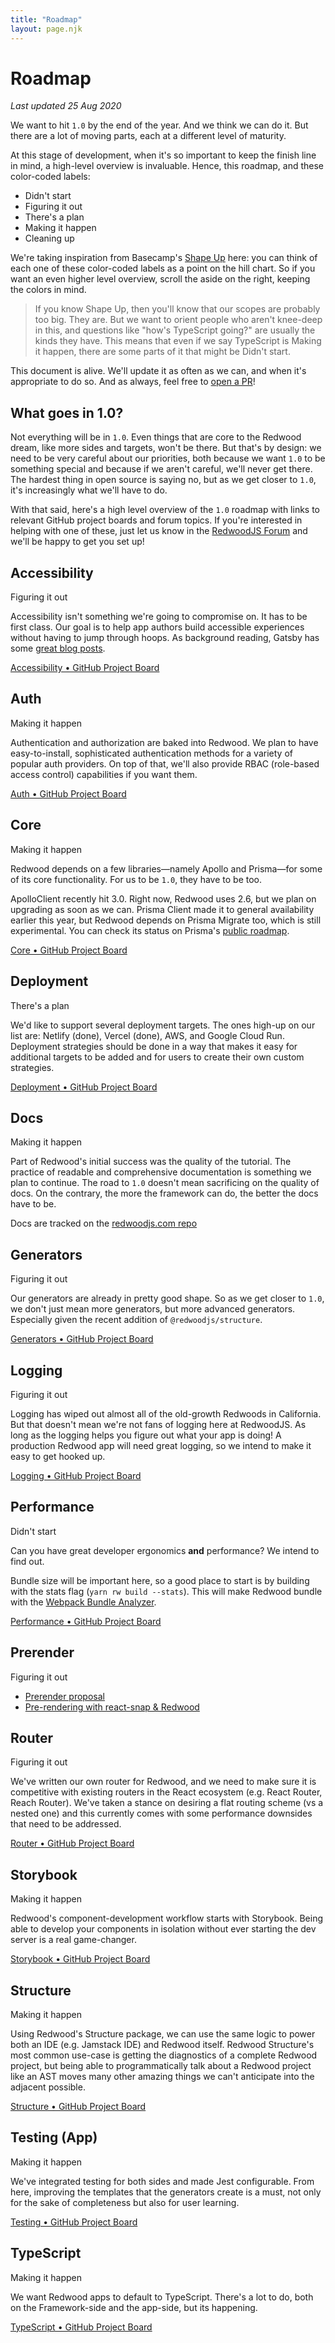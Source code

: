 ```yaml
---
title: "Roadmap"
layout: page.njk
---
```

# Roadmap

_Last updated 25 Aug 2020_

We want to hit `1.0` by the end of the year. And we think we can do it. But there are a lot of moving parts, each at a different level of maturity.

At this stage of development, when it's so important to keep the finish line in mind, a high-level overview is invaluable. Hence, this roadmap, and these color-coded labels:

- <span id="status-0" class="font-mono">Didn't start</span>
- <span id="status-1" class="font-mono">Figuring it out</span>
- <span id="status-2" class="font-mono">There's a plan</span>
- <span id="status-3" class="font-mono">Making it happen</span>
- <span id="status-4" class="font-mono">Cleaning up</span>

We're taking inspiration from Basecamp's [Shape Up](https://basecamp.com/shapeup/3.4-chapter-12#work-is-like-a-hill) here: you can think of each one of these color-coded labels as a point on the hill chart. So if you want an even higher level overview, scroll the aside on the right, keeping the colors in mind.

> If you know Shape Up, then you'll know that our scopes are probably too big. They are. But we want to orient people who aren't knee-deep in this, and questions like "how's TypeScript going?" are usually the kinds they have. This means that even if we say TypeScript is <span id="status-3" class="font-mono">Making it happen</span>, there are some parts of it that might be <span id="status-0" class="font-mono">Didn't start</span>.

This document is alive. We'll update it as often as we can, and when it's appropriate to do so. And as always, feel free to [open a PR](https://github.com/redwoodjs/redwood/blob/main/CONTRIBUTING.md)!

## What goes in 1.0?

Not everything will be in `1.0`. Even things that are core to the Redwood dream, like more sides and targets, won't be there. But that's by design: we need to be very careful about our priorities, both because we want `1.0` to be something special and because if we aren't careful, we'll never get there. The hardest thing in open source is saying no, but as we get closer to `1.0`, it's increasingly what we'll have to do.

With that said, here's a high level overview of the `1.0` roadmap with links to relevant GitHub project boards and forum topics. If you're interested in helping with one of these, just let us know in the [RedwoodJS Forum](https://community.redwoodjs.com/) and we'll be happy to get you set up!

## Accessibility

<span id="status-1" class="font-mono">Figuring it out</span>

Accessibility isn't something we're going to compromise on. It has to be first class. Our goal is to help app authors build accessible experiences without having to jump through hoops. As background reading, Gatsby has some [great blog posts](https://www.gatsbyjs.org/blog/2020-02-10-accessible-client-side-routing-improvements/).

[Accessibility • GitHub Project Board](https://github.com/redwoodjs/redwood/projects/5)

## Auth

<span id="status-3" class="font-mono">Making it happen</span>

Authentication and authorization are baked into Redwood. We plan to have easy-to-install, sophisticated authentication methods for a variety of popular auth providers. On top of that, we'll also provide RBAC (role-based access control) capabilities if you want them.

[Auth • GitHub Project Board](https://github.com/redwoodjs/redwood/projects/6)

## Core

<span id="status-3" class="font-mono">Making it happen</span>

Redwood depends on a few libraries&mdash;namely Apollo and Prisma&mdash;for some of its core functionality. For us to be `1.0`, they have to be too. 

ApolloClient recently hit 3.0. Right now, Redwood uses 2.6, but we plan on upgrading as soon as we can. Prisma Client made it to general availability earlier this year, but Redwood depends on Prisma Migrate too, which is still experimental. You can check its status on Prisma's [public roadmap](https://www.notion.so/Prisma-public-roadmap-50766227b779464ab98899accb98295f).

[Core • GitHub Project Board](https://github.com/redwoodjs/redwood/projects/14)

## Deployment

<span id="status-2" class="font-mono">There's a plan</span>

We'd like to support several deployment targets. The ones high-up on our list are: Netlify (done), Vercel (done), AWS, and Google Cloud Run. Deployment strategies should be done in a way that makes it easy for additional targets to be added and for users to create their own custom strategies.

[Deployment • GitHub Project Board](https://github.com/redwoodjs/redwood/projects/9)

## Docs

<span id="status-3" class="font-mono">Making it happen</span>

Part of Redwood's initial success was the quality of the tutorial. The practice of readable and comprehensive documentation is something we plan to continue. The road to `1.0` doesn't mean sacrificing on the quality of docs. On the contrary, the more the framework can do, the better the docs have to be.

Docs are tracked on the [redwoodjs.com repo](https://github.com/redwoodjs/redwoodjs.com/projects/1)

## Generators

<span id="status-1" class="font-mono">Figuring it out</span>

Our generators are already in pretty good shape. So as we get closer to `1.0`, we don't just mean more generators, but more advanced generators. Especially given the recent addition of `@redwoodjs/structure`.

[Generators • GitHub Project Board](https://github.com/redwoodjs/redwood/projects/13)

## Logging

<span id="status-1" class="font-mono">Figuring it out</span>

Logging has wiped out almost all of the old-growth Redwoods in California. But that doesn't mean we're not fans of logging here at RedwoodJS. As long as the logging helps you figure out what your app is doing! A production Redwood app will need great logging, so we intend to make it easy to get hooked up.

[Logging • GitHub Project Board](https://github.com/redwoodjs/redwood/projects/7)

## Performance

<span id="status-0" class="font-mono">Didn't start</span>

Can you have great developer ergonomics **and** performance? We intend to find out.

Bundle size will be important here, so a good place to start is by building with the stats flag (`yarn rw build --stats`). This will make Redwood bundle with the [Webpack Bundle Analyzer](https://github.com/webpack-contrib/webpack-bundle-analyzer).

[Performance • GitHub Project Board](https://github.com/redwoodjs/redwood/projects/10)

## Prerender

<span id="status-1" class="font-mono">Figuring it out</span>

- [Prerender proposal](https://community.redwoodjs.com/t/prerender-proposal/849)
- [Pre-rendering with react-snap & Redwood](https://community.redwoodjs.com/t/pre-rendering-with-react-snap-redwood/863)

## Router

<span id="status-1" class="font-mono">Figuring it out</span>

We've written our own router for Redwood, and we need to make sure it is competitive with existing routers in the React ecosystem (e.g. React Router, Reach Router). We've taken a stance on desiring a flat routing scheme (vs a nested one) and this currently comes with some performance downsides that need to be addressed.

[Router • GitHub Project Board](https://github.com/redwoodjs/redwood/projects/11)

## Storybook

<span id="status-3" class="font-mono">Making it happen</span>

Redwood's component-development workflow starts with Storybook. Being able to develop your components in isolation without ever starting the dev server is a real game-changer.

[Storybook • GitHub Project Board](https://github.com/redwoodjs/redwood/projects/8)

## Structure

<span id="status-3" class="font-mono">Making it happen</span>

Using Redwood's Structure package, we can use the same logic to power both an IDE (e.g. Jamstack IDE) and Redwood itself. Redwood Structure's most common use-case is getting the diagnostics of a complete Redwood project, but being able to programmatically talk about a Redwood project like an AST moves many other amazing things we can't anticipate into the adjacent possible.

[Structure • GitHub Project Board](https://github.com/redwoodjs/redwood/projects/12)

## Testing (App)

<span id="status-3" class="font-mono">Making it happen</span>

We've integrated testing for both sides and made Jest configurable. From here, improving the templates that the generators create is a must, not only for the sake of completeness but also for user learning.

[Testing • GitHub Project Board](https://github.com/redwoodjs/redwood/projects/4)

## TypeScript

<span id="status-3" class="font-mono">Making it happen</span>

We want Redwood apps to default to TypeScript. There's a lot to do, both on the Framework-side and the app-side, but its happening.

[TypeScript • GitHub Project Board](https://github.com/redwoodjs/redwood/projects/2)
